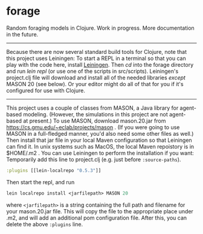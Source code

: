 # forage
Random foraging models in Clojure.
Work in progress.
More documentation in the future.

---

Because there are now several standard build tools for Clojure, note
that this project uses Leiningen: To start a REPL in a terminal so that you
can play with the code here, install [Leiningen](https://leiningen.org). Then 
*cd* into the forage directory and run *lein repl* (or use one of the scripts
in src/scripts). Leiningen's project.clj file will download and install all 
of the needed libraries *except* MASON 20 (see below). Or your editor might do
all of that for you if it's configured for use with Clojure.

---

This project uses a couple of classes from MASON, a Java library for
agent-based modeling.  (However, the simulations in this project are
not agent-based at present.)  To use MASON, download mason.20.jar from
https://cs.gmu.edu/~eclab/projects/mason .  (If you were going to use
MASON in a full-fledged manner, you'd also need some other files as well.)
Then install that jar file in your local Maven configuration so that Leiningen
can find it.  In unix systems such as MacOS, the local Maven repoistory is in
$HOME/.m2 .  You can use Leiningen to perform the installation if you want:
Temporarily add this line to project.clj (e.g. just before `:source-paths`).
```clojure
:plugins [[lein-localrepo "0.5.3"]]
```
Then start the repl, and run 
```clojure
lein localrepo install <jarfilepath> MASON 20
```
where `<jarfilepath>` is a string containing the full path and filename
for your mason.20.jar file.  This will copy the file to the
appropriate place under .m2, and will add an additional pom
configuration file.  After this, you can delete the above `:plugins`
line.


<!-- (Preliminary work appeared in the foond repo.) -->
